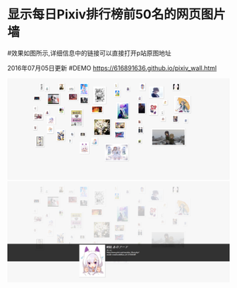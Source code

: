 # 显示每日Pixiv排行榜前50名的网页图片墙
#效果如图所示,详细信息中的链接可以直接打开p站原图地址

2016年07月05日更新
#DEMO
https://616891636.github.io/pixiv_wall.html

![image](https://github.com/616891636/pixiv_wall/blob/master/simple/0001.png)
![image](https://github.com/616891636/pixiv_wall/blob/master/simple/0002.png)

